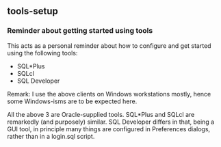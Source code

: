 ## tools-setup

### Reminder about getting started using tools

This acts as a personal reminder about how to configure and get started using 
the following tools:
* SQL*Plus
* SQLcl
* SQL Developer

Remark: I use the above clients on Windows workstations mostly, hence some
Windows-isms are to be expected here.

All the above 3 are Oracle-supplied tools. SQL*Plus and SQLcl are remarkedly (and purposely)
similar. SQL Developer differs in that, being a GUI tool, in principle many things
are configured in Preferences dialogs, rather than in a login.sql script. 
